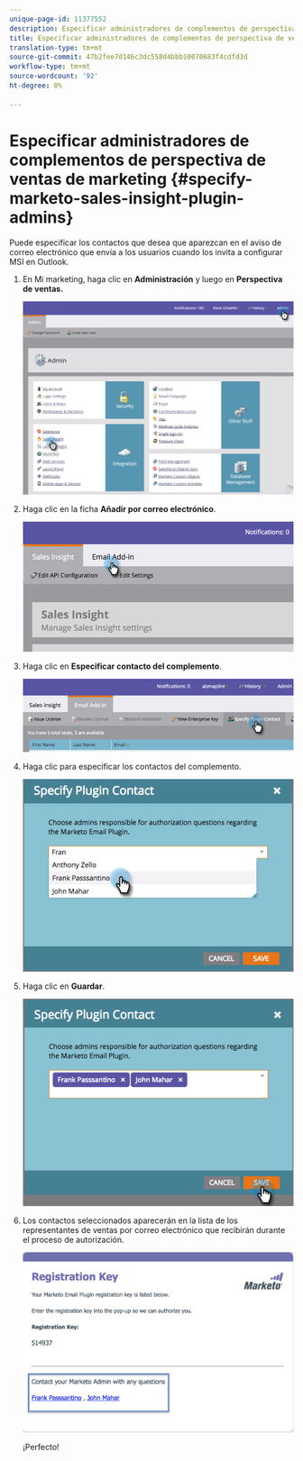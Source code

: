 ```yaml
---
unique-page-id: 11377552
description: Especificar administradores de complementos de perspectiva de ventas de marketing - Documentos de marketing - Documentación del producto
title: Especificar administradores de complementos de perspectiva de ventas de marketing
translation-type: tm+mt
source-git-commit: 47b2fee7d146c3dc558d4bbb10070683f4cdfd3d
workflow-type: tm+mt
source-wordcount: '92'
ht-degree: 0%

---
```



# Especificar administradores de complementos de perspectiva de ventas de marketing {#specify-marketo-sales-insight-plugin-admins}

Puede especificar los contactos que desea que aparezcan en el aviso de correo electrónico que envía a los usuarios cuando los invita a configurar MSI en Outlook.

1. En Mi marketing, haga clic en **Administración** y luego en **Perspectiva de ventas.**

   ![](assets/image2016-7-25-14-3a12-3a59.png)

1. Haga clic en la ficha **Añadir por correo electrónico**.

   ![](assets/image2016-7-25-14-3a2-3a53.png)

1. Haga clic en **Especificar contacto del complemento**.

   ![](assets/image2016-7-25-14-3a7-3a27.png)

1. Haga clic para especificar los contactos del complemento.

   ![](assets/image2016-8-25-11-3a21-3a38.png)

1. Haga clic en **Guardar**.

   ![](assets/image2016-8-25-11-3a17-3a7.png)

1. Los contactos seleccionados aparecerán en la lista de los representantes de ventas por correo electrónico que recibirán durante el proceso de autorización.

   ![](assets/image2016-8-25-11-3a33-3a33.png)

   ¡Perfecto!


